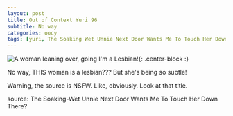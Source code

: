 ```yaml
---
layout: post
title: Out of Context Yuri 96
subtitle: No way
categories: oocy
tags: [yuri, The Soaking Wet Unnie Next Door Wants Me To Touch Her Down There?]
---
```



![A woman leaning over, going I'm a Lesbian!](https://imgur.com/y3sgcTJ.png){: .center-block :}

No way, THIS woman is a lesbian??? But she's being so subtle!

Warning, the source is NSFW. Like, obviously. Look at that title.

source: The Soaking-Wet Unnie Next Door Wants Me To Touch Her Down There?